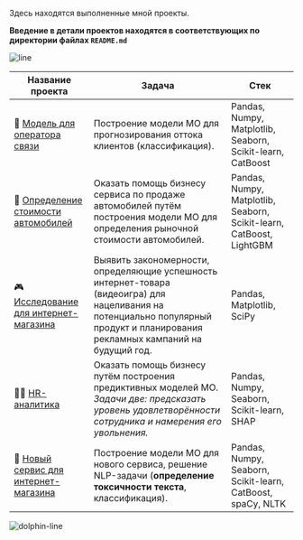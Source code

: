 Здесь находятся выполненные мной проекты.

**Введение в детали проектов находятся в соответствующих по директории файлах `README.md`**

![line](https://lh7-rt.googleusercontent.com/docsz/AD_4nXerqEDTkrQiGgpBKPevsoPBR2XqCYdxKV4bXKmeoqO9kqmBu7d-QY-c1TZWwu0_E2JH4altF-lHHI7mhJIArvxwixSneEN9xFK5wP2i6rtjxElghLdGtcjXQ7gUWeavgXZFsdAz9g?key=7CeFLU0AVrV4DBropymelw)

| Название проекта | Задача | Стек |
| ----------- | ----------- | ----------- |
| 📳 [Модель для оператора связи](https://github.com/carambaz/completed_projects/blob/main/telecom_provider/Telecom-provider.ipynb) | Построение модели МО для прогнозирования оттока клиентов (классификация). | Pandas, Numpy, Matplotlib, Seaborn, Scikit-learn, CatBoost |
| 🚗 [Определение стоимости автомобилей](https://github.com/carambaz/completed_projects/blob/main/cost_of_cars_determination/cost-of-cars-determination.ipynb) | Оказать помощь бизнесу сервиса по продаже автомобилей путём построения модели МО для определения рыночной стоимости автомобилей. | Pandas, Numpy, Matplotlib, Seaborn, Scikit-learn, CatBoost, LightGBM |
| 🎮 [Исследование для интернет-магазина](https://github.com/carambaz/completed_projects/blob/main/gamestore_research/gamestore-research.ipynb) | Выявить закономерности, определяющие успешность интернет-товара (видеоигра) для нацеливания на потенциально популярный продукт и планирования рекламных кампаний на будущий год. | Pandas, Matplotlib, SciPy |
| 👨‍🔬 [HR-аналитика](https://github.com/carambaz/completed_projects/blob/main/hr_analytics/hr-analytics.ipynb) | Оказать помощь бизнесу путём построения предиктивных моделей МО. _Задачи две: предсказать уровень удовлетворённости сотрудника и намерения его увольнения._ | Pandas, Numpy, Seaborn, Scikit-learn, SHAP |
| 👺 [Новый сервис для интернет-магазина](https://github.com/carambaz/completed_projects/blob/main/toxic_comments_prediction/toxic_comments_prediction.ipynb) | Построение модели МО для нового сервиса, решение NLP-задачи (**определение токсичности текста**, классификация). | Pandas, Numpy, Seaborn, Scikit-learn, CatBoost, spaCy, NLTK |

![dolphin-line](https://content.foto.my.mail.ru/mail/margoritka61/_blogs/i-67637.gif)
